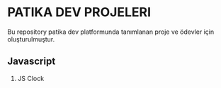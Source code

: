 # PATIKA DEV PROJELERI
Bu repository patika dev platformunda tanımlanan proje ve ödevler için oluşturulmuştur.

## Javascript
1. JS Clock